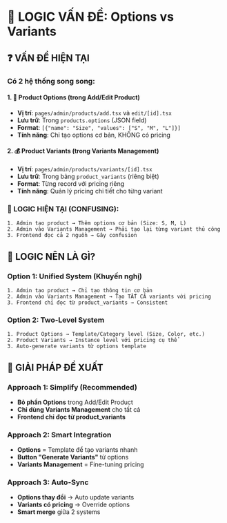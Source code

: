 # 🤔 LOGIC VẤN ĐỀ: Options vs Variants

## ❓ **VẤN ĐỀ HIỆN TẠI**

### **Có 2 hệ thống song song:**

#### **1. 📝 Product Options (trong Add/Edit Product)**
- **Vị trí**: `pages/admin/products/add.tsx` và `edit/[id].tsx`
- **Lưu trữ**: Trong `products.options` (JSON field)
- **Format**: `[{"name": "Size", "values": ["S", "M", "L"]}]`
- **Tính năng**: Chỉ tạo options cơ bản, KHÔNG có pricing

#### **2. 💰 Product Variants (trong Variants Management)**
- **Vị trí**: `pages/admin/products/variants/[id].tsx`
- **Lưu trữ**: Trong bảng `product_variants` (riêng biệt)
- **Format**: Từng record với pricing riêng
- **Tính năng**: Quản lý pricing chi tiết cho từng variant

### **🔄 LOGIC HIỆN TẠI (CONFUSING):**
```
1. Admin tạo product → Thêm options cơ bản (Size: S, M, L)
2. Admin vào Variants Management → Phải tạo lại từng variant thủ công
3. Frontend đọc cả 2 nguồn → Gây confusion
```

## 🎯 **LOGIC NÊN LÀ GÌ?**

### **Option 1: Unified System (Khuyến nghị)**
```
1. Admin tạo product → Chỉ tạo thông tin cơ bản
2. Admin vào Variants Management → Tạo TẤT CẢ variants với pricing
3. Frontend chỉ đọc từ product_variants → Consistent
```

### **Option 2: Two-Level System**
```
1. Product Options → Template/Category level (Size, Color, etc.)
2. Product Variants → Instance level với pricing cụ thể
3. Auto-generate variants từ options template
```

## 🔧 **GIẢI PHÁP ĐỀ XUẤT**

### **Approach 1: Simplify (Recommended)**
- **Bỏ phần Options** trong Add/Edit Product
- **Chỉ dùng Variants Management** cho tất cả
- **Frontend chỉ đọc từ product_variants**

### **Approach 2: Smart Integration**
- **Options** = Template để tạo variants nhanh
- **Button "Generate Variants"** từ options
- **Variants Management** = Fine-tuning pricing

### **Approach 3: Auto-Sync**
- **Options thay đổi** → Auto update variants
- **Variants có pricing** → Override options
- **Smart merge** giữa 2 systems